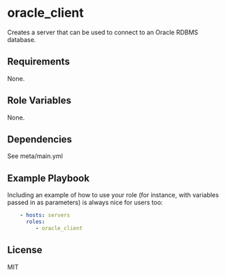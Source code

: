 oracle_client
=============

Creates a server that can be used to connect to an Oracle RDBMS database.

Requirements
------------

None.

Role Variables
--------------

None.

Dependencies
------------

See meta/main.yml

Example Playbook
----------------

Including an example of how to use your role (for instance, with variables passed in as parameters) is always nice for users too:
```yml
    - hosts: servers
      roles:
         - oracle_client
```

License
-------

MIT
